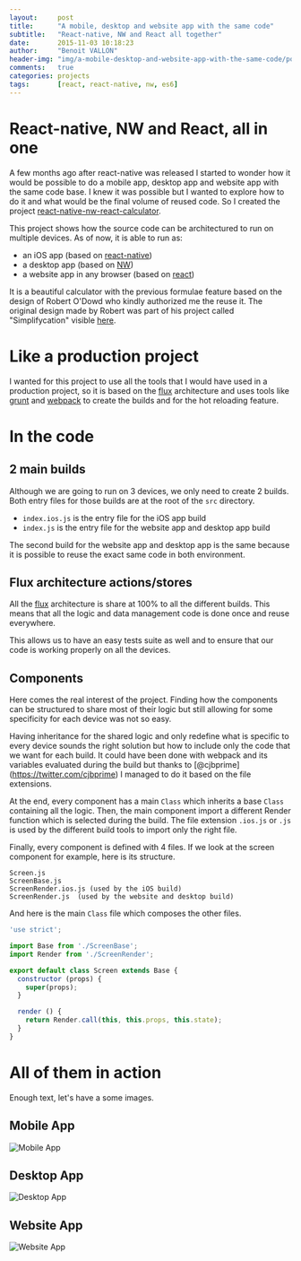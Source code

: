 ```yaml
---
layout:     post
title:      "A mobile, desktop and website app with the same code"
subtitle:   "React-native, NW and React all together"
date:       2015-11-03 10:18:23
author:     "Benoit VALLON"
header-img: "img/a-mobile-desktop-and-website-app-with-the-same-code/post-a-mobile-desktop-and-website-app-with-the-same-code.jpg"
comments:   true
categories: projects
tags:       [react, react-native, nw, es6]
---
```


# React-native, NW and React, all in one

A few months ago after react-native was released I started to wonder how it would be possible to do a mobile app, desktop app and website app with the same code base. I knew it was possible but I wanted to explore how to do it and what would be the final volume of reused code. So I created the project [react-native-nw-react-calculator](https://github.com/benoitvallon/react-native-nw-react-calculator).

This project shows how the source code can be architectured to run on multiple devices. As of now, it is able to run as:

- an iOS app (based on [react-native](https://facebook.github.io/react-native))
- a desktop app (based on [NW](http://nwjs.io))
- a website app in any browser (based on [react](https://facebook.github.io/react))

It is a beautiful calculator with the previous formulae feature based on the design of Robert O'Dowd who kindly authorized me the reuse it. The original design made by Robert was part of his project called "Simplifycation" visible [here](https://dribbble.com/shots/1973851-Simplifycation).

# Like a production project

I wanted for this project to use all the tools that I would have used in a production project, so it is based on the [flux](https://facebook.github.io/flux) architecture and uses tools like [grunt](http://gruntjs.com) and [webpack](https://webpack.github.io) to create the builds and for the hot reloading feature.

# In the code

## 2 main builds

Although we are going to run on 3 devices, we only need to create 2 builds. Both entry files for those builds are at the root of the `src` directory.

- `index.ios.js` is the entry file for the iOS app build
- `index.js` is the entry file for the website app and desktop app build

The second build for the website app and desktop app is the same because it is possible to reuse the exact same code in both environment.

## Flux architecture actions/stores

All the [flux](https://facebook.github.io/flux) architecture is share at 100% to all the different builds. This means that all the logic and data management code is done once and reuse everywhere.

This allows us to have an easy tests suite as well and to ensure that our code is working properly on all the devices.

## Components

Here comes the real interest of the project. Finding how the components can be structured to share most of their logic but still allowing for some specificity for each device was not so easy.

Having inheritance for the shared logic and only redefine what is specific to every device sounds the right solution but how to include only the code that we want for each build. It could have been done with webpack and its variables evaluated during the build but thanks to [@cjbprime] (https://twitter.com/cjbprime) I managed to do it based on the file extensions.

At the end, every component has a main `Class` which inherits a base `Class` containing all the logic. Then, the main component import a different Render function which is selected during the build. The file extension `.ios.js` or `.js` is used by the different build tools to import only the right file.

Finally, every component is defined with 4 files. If we look at the screen component for example, here is its structure.

```
Screen.js
ScreenBase.js
ScreenRender.ios.js (used by the iOS build)
ScreenRender.js  (used by the website and desktop build)
```

And here is the main `Class` file which composes the other files.

```js
'use strict';

import Base from './ScreenBase';
import Render from './ScreenRender';

export default class Screen extends Base {
  constructor (props) {
    super(props);
  }

  render () {
    return Render.call(this, this.props, this.state);
  }
}
```

# All of them in action

Enough text, let's have a some images.

## Mobile App

![Mobile App](/img/a-mobile-desktop-and-website-app-with-the-same-code/mobile-app.png "Mobile App")

## Desktop App

![Desktop App](/img/a-mobile-desktop-and-website-app-with-the-same-code/desktop-app.png "Desktop App")

## Website App

![Website App](/img/a-mobile-desktop-and-website-app-with-the-same-code/website-app.png "Website App")
